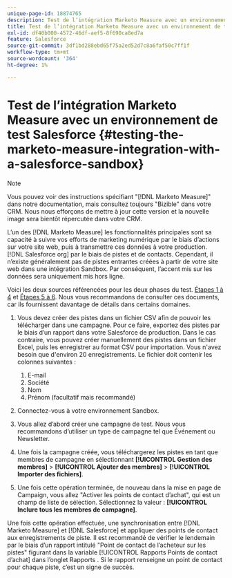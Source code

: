 ```yaml
---
unique-page-id: 18874765
description: Test de l’intégration Marketo Measure avec un environnement de test Salesforce - [!DNL Marketo Measure] - Documentation du produit
title: Test de l’intégration Marketo Measure avec un environnement de test Salesforce
exl-id: df40b000-4572-46df-aef5-8f690ca8ed7a
feature: Salesforce
source-git-commit: 3df1bd288ebd65f75a2ed52d7c8a6faf50c7ff1f
workflow-type: tm+mt
source-wordcount: '364'
ht-degree: 1%

---
```


# Test de l’intégration Marketo Measure avec un environnement de test Salesforce {#testing-the-marketo-measure-integration-with-a-salesforce-sandbox}

>[!NOTE]
>
>Vous pouvez voir des instructions spécifiant &quot;[!DNL Marketo Measure]&quot; dans notre documentation, mais consultez toujours &quot;Bizible&quot; dans votre CRM. Nous nous efforçons de mettre à jour cette version et la nouvelle image sera bientôt répercutée dans votre CRM.

L’un des [!DNL Marketo Measure] les fonctionnalités principales sont sa capacité à suivre vos efforts de marketing numérique par le biais d’actions sur votre site web, puis à transmettre ces données à votre production. [!DNL Salesforce org] par le biais de pistes et de contacts. Cependant, il n’existe généralement pas de pistes entrantes créées à partir de votre site web dans une intégration Sandbox. Par conséquent, l’accent mis sur les données sera uniquement mis hors ligne.

Voici les deux sources référencées pour les deux phases du test. [Étapes 1 à 4](https://help.salesforce.com/apex/HTViewHelpDoc?id=lead_import_wizard.htm&amp;language=en_US) et [Étapes 5 à 6](/help/channel-tracking-and-setup/offline-channels/deprecated-processes/syncing-offline-campaigns.md). Nous vous recommandons de consulter ces documents, car ils fournissent davantage de détails dans certains domaines.

1. Vous devez créer des pistes dans un fichier CSV afin de pouvoir les télécharger dans une campagne. Pour ce faire, exportez des pistes par le biais d’un rapport dans votre Salesforce de production. Dans le cas contraire, vous pouvez créer manuellement des pistes dans un fichier Excel, puis les enregistrer au format CSV pour importation. Vous n&#39;avez besoin que d&#39;environ 20 enregistrements. Le fichier doit contenir les colonnes suivantes :

   1. E-mail
   1. Société
   1. Nom
   1. Prénom (facultatif mais recommandé)

1. Connectez-vous à votre environnement Sandbox.
1. Vous allez d’abord créer une campagne de test. Nous vous recommandons d’utiliser un type de campagne tel que Événement ou Newsletter.
1. Une fois la campagne créée, vous téléchargerez les pistes en tant que membres de campagne en sélectionnant **[!UICONTROL Gestion des membres]** > **[!UICONTROL Ajouter des membres]** > **[!UICONTROL Importer des fichiers]**.
1. Une fois cette opération terminée, de nouveau dans la mise en page de Campaign, vous allez &quot;Activer les points de contact d’achat&quot;, qui est un champ de liste de sélection. Sélectionnez la valeur : **[!UICONTROL Inclure tous les membres de campagne]**.

Une fois cette opération effectuée, une synchronisation entre [!DNL Marketo Measure] et [!DNL Salesforce] et appliquer des points de contact aux enregistrements de piste. Il est recommandé de vérifier le lendemain par le biais d’un rapport intitulé &quot;Point de contact de l’acheteur sur les pistes&quot; figurant dans la variable [!UICONTROL Rapports Points de contact d’achat] dans l’onglet Rapports . Si le rapport renseigne un point de contact pour chaque piste, c’est un signe de succès.
